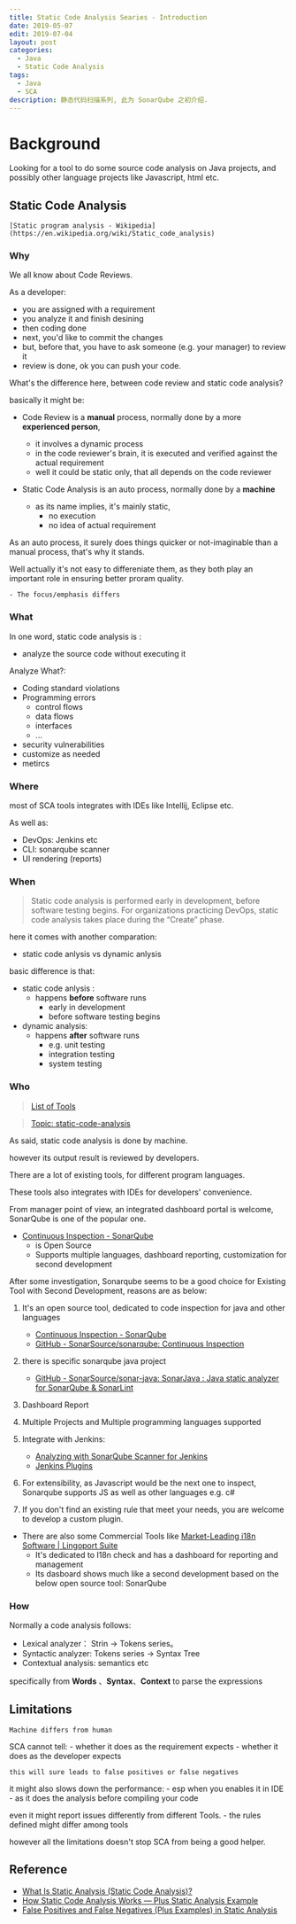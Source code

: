 ```yaml
---
title: Static Code Analysis Searies - Introduction
date: 2019-05-07
edit: 2019-07-04
layout: post
categories:
  - Java
  - Static Code Analysis
tags:
  - Java
  - SCA
description: 静态代码扫描系列, 此为 SonarQube 之初介绍. 
---
```


# Background

Looking for a tool to do some source code analysis on Java projects, and possibly other language projects like Javascript, html etc.

## Static Code Analysis

	[Static program analysis - Wikipedia](https://en.wikipedia.org/wiki/Static_code_analysis)

### Why

We all know about Code Reviews.

As a developer:

- you are assigned with a requirement
- you analyze it and finish desining
- then coding done
- next, you'd like to commit the changes
- but, before that, you have to ask someone (e.g. your manager) to review it
- review is done, ok you can push your code.

What's the difference here, between code review and static code analysis?

basically it might be:

- Code Review is a **manual** process, normally done by a more **experienced person**, 
	- it involves a dynamic process
	- in the code reviewer's brain, it is executed and verified against the actual requirement
	- well it could be static only, that all depends on the code reviewer

- Static Code Analysis is an auto process, normally done by a **machine**
	- as its name implies, it's mainly static, 
		- no execution
		- no idea of actual requirement

As an auto process, it surely does things quicker or not-imaginable than a manual process, that's why it stands.

Well actually it's not easy to differeniate them, as they both play an important role in ensuring better proram quality. 

	- The focus/emphasis differs

### What

In one word, static code analysis is :

- analyze the source code without executing it

Analyze What?:

- Coding standard violations
- Programming errors
	- control flows
	- data flows
	- interfaces
	- ...
- security vulnerabilities
- customize as needed
- metircs

### Where

most of SCA tools integrates with IDEs like Intellij, Eclipse etc.

As well as:

- DevOps: Jenkins etc
- CLI: sonarqube scanner
- UI rendering (reports)

### When

> Static code analysis is performed early in development, before software testing begins. For organizations practicing DevOps, static code analysis takes place during the “Create” phase. 

 here it comes with another comparation: 

 - static code anlysis vs dynamic anlysis

 basic difference is that:

 - static code anlysis :
 	- happens **before** software runs
	 	- early in development 
	 	- before software testing begins
 - dynamic analysis:
	- happens **after** software runs 
	 	- e.g. unit testing
	 	- integration testing
	 	- system testing

### Who

> [List of Tools](http://en.wikipedia.org/wiki/List_of_tools_for_static_code_analysis)

> [Topic: static-code-analysis](https://github.com/topics/static-code-analysis)

As said, static code analysis is done by machine.

however its output result is reviewed by developers.

There are a lot of existing tools, for different program languages.

These tools also integrates with IDEs for developers' convenience.

From manager point of view, an integrated dashboard portal is welcome, SonarQube is one of the popular one.

- [Continuous Inspection - SonarQube](https://www.sonarqube.org/)
	- is Open Source
	- Supports multiple languages, dashboard reporting, customization for second development

After some investigation, Sonarqube seems to be a good choice for Existing Tool with Second Development, reasons are as below:

1. It's an open source tool, dedicated to code inspection for java and other languages
	- [Continuous Inspection - SonarQube](https://www.sonarqube.org/)
	- [GitHub - SonarSource/sonarqube: Continuous Inspection](https://github.com/SonarSource/sonarqube)

2. there is specific sonarqube java project
	- [GitHub - SonarSource/sonar-java: SonarJava : Java static analyzer for SonarQube & SonarLint](file:///C:/Users/AppData/Roaming/Mozilla/Firefox/Profiles/9myqpgnw.default/ScrapBook/data/20190115224759/index.html)

3. Dashboard Report

4. Multiple Projects and Multiple programming languages supported

5. Integrate with Jenkins:

	- [Analyzing with SonarQube Scanner for Jenkins](file:///C:/Users//AppData/Roaming/Mozilla/Firefox/Profiles/9myqpgnw.default/ScrapBook/data/20190116111215/index.html)
	- [Jenkins Plugins](https://plugins.jenkins.io/sonar)

6. For extensibility, as Javascript would be the next one to inspect, Sonarqube supports JS as well as other languages e.g. c#

7. If you don't find an existing rule that meet your needs, you are welcome to develop a custom plugin.

- There are also some Commercial Tools like
[Market-Leading i18n Software | Lingoport Suite](file:///C:/Users/AppData/Roaming/Mozilla/Firefox/Profiles/9myqpgnw.default/ScrapBook/data/20190115213716/index.html)
	- It's dedicated to I18n check and has a dashboard for reporting and management
	- Its dasboard shows much like a second development based on the below open source tool: SonarQube

### How

Normally a code analysis follows:

- Lexical analyzer： Strin -> Tokens series。
- Syntactic analyzer: Tokens series -> Syntax Tree
- Contextual analysis: semantics etc

specifically from **Words** 、**Syntax**、**Context** to parse the expressions

## Limitations

	Machine differs from human

SCA cannot tell:
	- whether it does as the requirement expects
	- whether it does as the developer expects

	this will sure leads to false positives or false negatives

it might also slows down the performance:
	- esp when you enables it in IDE
		- as it does the analysis before compiling your code

even it might report issues differently from different Tools.
	- the rules defined might differ among tools 

however all the limitations doesn't stop SCA from being a good helper.

## Reference

- [What Is Static Analysis (Static Code Analysis)?](https://www.perforce.com/blog/qac/what-static-code-analysis)
- [How Static Code Analysis Works — Plus Static Analysis Example](https://www.perforce.com/blog/qac/how-static-code-analysis-works)
- [False Positives and False Negatives (Plus Examples) in Static Analysis](https://www.perforce.com/blog/qac/what-are-false-positives-and-false-negatives-plus-examples)